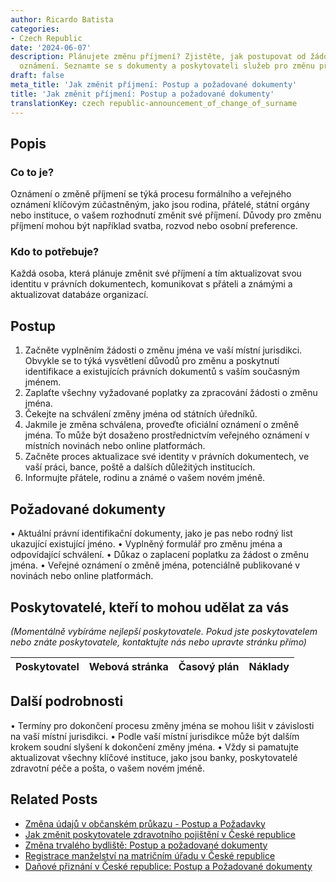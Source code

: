 ```yaml
---
author: Ricardo Batista
categories:
- Czech Republic
date: '2024-06-07'
description: Plánujete změnu příjmení? Zjistěte, jak postupovat od žádosti až po oficiální
  oznámení. Seznamte se s dokumenty a poskytovateli služeb pro změnu příjmení.
draft: false
meta_title: 'Jak změnit příjmení: Postup a požadované dokumenty'
title: 'Jak změnit příjmení: Postup a požadované dokumenty'
translationKey: czech republic-announcement_of_change_of_surname
---
```



## Popis
### Co to je?
Oznámení o změně příjmení se týká procesu formálního a veřejného oznámení klíčovým zúčastněným, jako jsou rodina, přátelé, státní orgány nebo instituce, o vašem rozhodnutí změnit své příjmení. Důvody pro změnu příjmení mohou být například svatba, rozvod nebo osobní preference.

### Kdo to potřebuje?
Každá osoba, která plánuje změnit své příjmení a tím aktualizovat svou identitu v právních dokumentech, komunikovat s přáteli a známými a aktualizovat databáze organizací.

## Postup
1. Začněte vyplněním žádosti o změnu jména ve vaší místní jurisdikci. Obvykle se to týká vysvětlení důvodů pro změnu a poskytnutí identifikace a existujících právních dokumentů s vaším současným jménem.
2. Zaplaťte všechny vyžadované poplatky za zpracování žádosti o změnu jména.
3. Čekejte na schválení změny jména od státních úředníků.
4. Jakmile je změna schválena, proveďte oficiální oznámení o změně jména. To může být dosaženo prostřednictvím veřejného oznámení v místních novinách nebo online platformách.
5. Začněte proces aktualizace své identity v právních dokumentech, ve vaší práci, bance, poště a dalších důležitých institucích.
6. Informujte přátele, rodinu a známé o vašem novém jméně.

## Požadované dokumenty
• Aktuální právní identifikační dokumenty, jako je pas nebo rodný list ukazující existující jméno.
• Vyplněný formulář pro změnu jména a odpovídající schválení.
• Důkaz o zaplacení poplatku za žádost o změnu jména.
• Veřejné oznámení o změně jména, potenciálně publikované v novinách nebo online platformách.

## Poskytovatelé, kteří to mohou udělat za vás

_(Momentálně vybíráme nejlepší poskytovatele. Pokud jste poskytovatelem nebo znáte poskytovatele, kontaktujte nás nebo upravte stránku přímo)_

| Poskytovatel    |     Webová stránka  |     Časový plán   |      Náklady    |
| :-------------: | :-------------: |  :-------------: | :-------------: |


## Další podrobnosti
• Termíny pro dokončení procesu změny jména se mohou lišit v závislosti na vaší místní jurisdikci.
• Podle vaší místní jurisdikce může být dalším krokem soudní slyšení k dokončení změny jména.
• Vždy si pamatujte aktualizovat všechny klíčové instituce, jako jsou banky, poskytovatelé zdravotní péče a pošta, o vašem novém jméně.


## Related Posts

- [Změna údajů v občanském průkazu - Postup a Požadavky](https://tramitit.com/cs/guides/czech-republic/zadost_o_zmenu_udaju_v_obcanskem_prukazu/)
- [Jak změnit poskytovatele zdravotního pojištění v České republice](https://tramitit.com/cs/guides/czech-republic/zmena_zdravotni_pojistovny/)
- [Změna trvalého bydliště: Postup a požadované dokumenty](https://tramitit.com/cs/guides/czech-republic/zmena_trvaleho_bydliste/)
- [Registrace manželství na matričním úřadu v České republice](https://tramitit.com/cs/guides/czech-republic/matrika_-_snatek/)
- [Daňové přiznání v České republice: Postup a Požadované dokumenty](https://tramitit.com/cs/guides/czech-republic/podani_danoveho_priznani/)